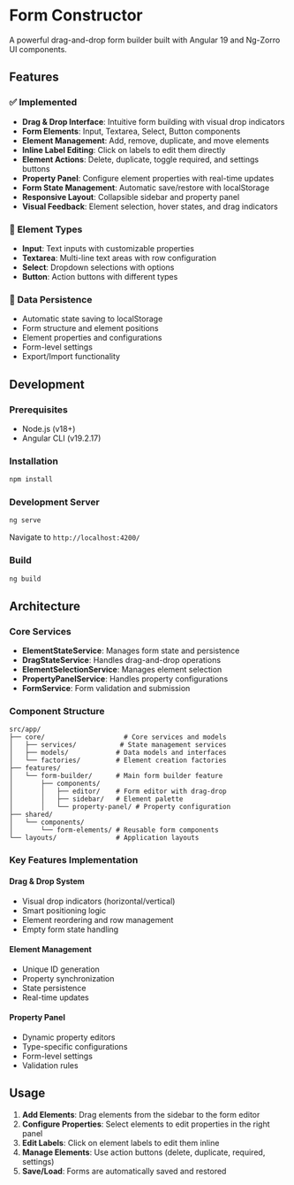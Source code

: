 # Form Constructor

A powerful drag-and-drop form builder built with Angular 19 and Ng-Zorro UI components.

## Features

### ✅ Implemented
- **Drag & Drop Interface**: Intuitive form building with visual drop indicators
- **Form Elements**: Input, Textarea, Select, Button components
- **Element Management**: Add, remove, duplicate, and move elements
- **Inline Label Editing**: Click on labels to edit them directly
- **Element Actions**: Delete, duplicate, toggle required, and settings buttons
- **Property Panel**: Configure element properties with real-time updates
- **Form State Management**: Automatic save/restore with localStorage
- **Responsive Layout**: Collapsible sidebar and property panel
- **Visual Feedback**: Element selection, hover states, and drag indicators

### 🔧 Element Types
- **Input**: Text inputs with customizable properties
- **Textarea**: Multi-line text areas with row configuration
- **Select**: Dropdown selections with options
- **Button**: Action buttons with different types

### 💾 Data Persistence
- Automatic state saving to localStorage
- Form structure and element positions
- Element properties and configurations
- Form-level settings
- Export/Import functionality

## Development

### Prerequisites
- Node.js (v18+)
- Angular CLI (v19.2.17)

### Installation
```bash
npm install
```

### Development Server
```bash
ng serve
```
Navigate to `http://localhost:4200/`

### Build
```bash
ng build
```

## Architecture

### Core Services
- **ElementStateService**: Manages form state and persistence
- **DragStateService**: Handles drag-and-drop operations
- **ElementSelectionService**: Manages element selection
- **PropertyPanelService**: Handles property configurations
- **FormService**: Form validation and submission

### Component Structure
```
src/app/
├── core/                    # Core services and models
│   ├── services/           # State management services
│   ├── models/            # Data models and interfaces
│   └── factories/         # Element creation factories
├── features/
│   └── form-builder/      # Main form builder feature
│       ├── components/
│       │   ├── editor/    # Form editor with drag-drop
│       │   ├── sidebar/   # Element palette
│       │   └── property-panel/ # Property configuration
├── shared/
│   └── components/
│       └── form-elements/ # Reusable form components
└── layouts/               # Application layouts
```

### Key Features Implementation

#### Drag & Drop System
- Visual drop indicators (horizontal/vertical)
- Smart positioning logic
- Element reordering and row management
- Empty form state handling

#### Element Management
- Unique ID generation
- Property synchronization
- State persistence
- Real-time updates

#### Property Panel
- Dynamic property editors
- Type-specific configurations
- Form-level settings
- Validation rules

## Usage

1. **Add Elements**: Drag elements from the sidebar to the form editor
2. **Configure Properties**: Select elements to edit properties in the right panel
3. **Edit Labels**: Click on element labels to edit them inline
4. **Manage Elements**: Use action buttons (delete, duplicate, required, settings)
5. **Save/Load**: Forms are automatically saved and restored

